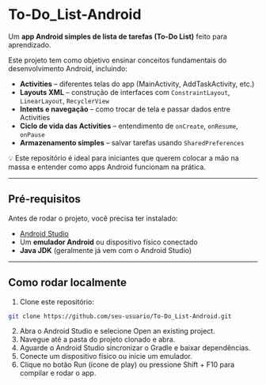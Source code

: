 # To-Do_List-Android

Um **app Android simples de lista de tarefas (To-Do List)** feito para aprendizado.

Este projeto tem como objetivo ensinar conceitos fundamentais do desenvolvimento Android, incluindo:

- **Activities** – diferentes telas do app (MainActivity, AddTaskActivity, etc.)
- **Layouts XML** – construção de interfaces com `ConstraintLayout`, `LinearLayout`, `RecyclerView`
- **Intents e navegação** – como trocar de tela e passar dados entre Activities
- **Ciclo de vida das Activities** – entendimento de `onCreate`, `onResume`, `onPause`
- **Armazenamento simples** – salvar tarefas usando `SharedPreferences`

💡 Este repositório é ideal para iniciantes que querem colocar a mão na massa e entender como apps Android funcionam na prática.

---

## Pré-requisitos

Antes de rodar o projeto, você precisa ter instalado:

- [Android Studio](https://developer.android.com/studio)
- Um **emulador Android** ou dispositivo físico conectado
- **Java JDK** (geralmente já vem com o Android Studio)

---

## Como rodar localmente

1. Clone este repositório:

```bash
git clone https://github.com/seu-usuario/To-Do_List-Android.git
```

2. Abra o Android Studio e selecione Open an existing project.
3. Navegue até a pasta do projeto clonado e abra.
4. Aguarde o Android Studio sincronizar o Gradle e baixar dependências. 
5. Conecte um dispositivo físico ou inicie um emulador. 
6. Clique no botão Run (ícone de play) ou pressione Shift + F10 para compilar e rodar o app.
